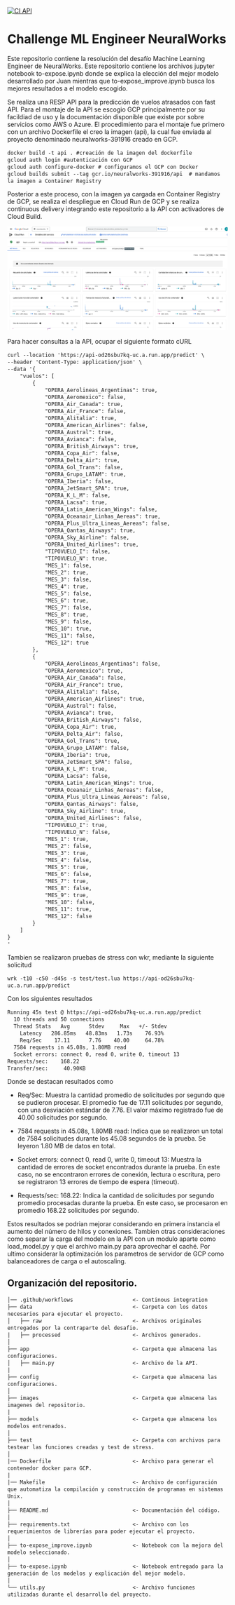 [![CI API](https://github.com/FelipeAriasT/Challenge_ML_Engineer_NeuralWorks/actions/workflows/cml.yml/badge.svg)](https://github.com/FelipeAriasT/Challenge_ML_Engineer_NeuralWorks/actions/workflows/cml.yml)

# Challenge ML Engineer NeuralWorks


Este repositorio contiene la resolución del desafío Machine Learning Engineer de NeuralWorks. Este repositorio contiene los archivos jupyter notebook to-expose.ipynb donde se explica la elección del mejor modelo desarrollado por Juan mientras que to-expose_improve.ipynb busca los mejores resultados a el modelo escogido.

Se realiza una RESP API para la predicción de vuelos atrasados con fast API. Para el montaje de la API se escogio GCP principalmente por su facildiad de uso y la documentación disponible que existe por sobre servicios como AWS o Azure. El procedimiento para el montaje fue primero con un archivo Dockerfile el creo la imagen (api), la cual fue enviada al proyecto denominado neuralworks-391916 creado en GCP. 

```
docker build -t api . #creación de la imagen del dockerfile
gcloud auth login #autenticación con GCP
gcloud auth configure-docker # configuramos el GCP con Docker
gcloud builds submit --tag gcr.io/neuralworks-391916/api  # mandamos la imagen a Container Registry
```
Posterior a este proceso, con la imagen ya cargada en Container Registry de GCP, se realiza el despliegue en Cloud Run de GCP y se realiza continuous delivery integrando este repositorio a la API con activadores de Cloud Build.

![Logo de GitHub](images/API_GCP.png)

Para hacer consultas a la API, ocupar el siguiente formato cURL
```
curl --location 'https://api-od26sbu7kq-uc.a.run.app/predict' \
--header 'Content-Type: application/json' \
--data '{
    "vuelos": [
        {
            "OPERA_Aerolineas_Argentinas": true,
            "OPERA_Aeromexico": false,
            "OPERA_Air_Canada": true,
            "OPERA_Air_France": false,
            "OPERA_Alitalia": true,
            "OPERA_American_Airlines": false,
            "OPERA_Austral": true,
            "OPERA_Avianca": false,
            "OPERA_British_Airways": true,
            "OPERA_Copa_Air": false,
            "OPERA_Delta_Air": true,
            "OPERA_Gol_Trans": false,
            "OPERA_Grupo_LATAM": true,
            "OPERA_Iberia": false,
            "OPERA_JetSmart_SPA": true,
            "OPERA_K_L_M": false,
            "OPERA_Lacsa": true,
            "OPERA_Latin_American_Wings": false,
            "OPERA_Oceanair_Linhas_Aereas": true,
            "OPERA_Plus_Ultra_Lineas_Aereas": false,
            "OPERA_Qantas_Airways": true,
            "OPERA_Sky_Airline": false,
            "OPERA_United_Airlines": true,
            "TIPOVUELO_I": false,
            "TIPOVUELO_N": true,
            "MES_1": false,
            "MES_2": true,
            "MES_3": false,
            "MES_4": true,
            "MES_5": false,
            "MES_6": true,
            "MES_7": false,
            "MES_8": true,
            "MES_9": false,
            "MES_10": true,
            "MES_11": false,
            "MES_12": true
        },
        {
            "OPERA_Aerolineas_Argentinas": false,
            "OPERA_Aeromexico": true,
            "OPERA_Air_Canada": false,
            "OPERA_Air_France": true,
            "OPERA_Alitalia": false,
            "OPERA_American_Airlines": true,
            "OPERA_Austral": false,
            "OPERA_Avianca": true,
            "OPERA_British_Airways": false,
            "OPERA_Copa_Air": true,
            "OPERA_Delta_Air": false,
            "OPERA_Gol_Trans": true,
            "OPERA_Grupo_LATAM": false,
            "OPERA_Iberia": true,
            "OPERA_JetSmart_SPA": false,
            "OPERA_K_L_M": true,
            "OPERA_Lacsa": false,
            "OPERA_Latin_American_Wings": true,
            "OPERA_Oceanair_Linhas_Aereas": false,
            "OPERA_Plus_Ultra_Lineas_Aereas": false,
            "OPERA_Qantas_Airways": false,
            "OPERA_Sky_Airline": true,
            "OPERA_United_Airlines": false,
            "TIPOVUELO_I": true,
            "TIPOVUELO_N": false,
            "MES_1": true,
            "MES_2": false,
            "MES_3": true,
            "MES_4": false,
            "MES_5": true,
            "MES_6": false,
            "MES_7": true,
            "MES_8": false,
            "MES_9": true,
            "MES_10": false,
            "MES_11": true,
            "MES_12": false
        }
    ]
}
'
```

Tambien se realizaron pruebas de stress con wkr, mediante la siguiente solicitud 

```
wrk -t10 -c50 -d45s -s test/test.lua https://api-od26sbu7kq-uc.a.run.app/predict
```

Con los siguientes resultados

```
Running 45s test @ https://api-od26sbu7kq-uc.a.run.app/predict
  10 threads and 50 connections
  Thread Stats   Avg      Stdev     Max   +/- Stdev
    Latency   286.85ms   48.83ms   1.73s    76.93%
    Req/Sec    17.11      7.76    40.00     64.78%
  7584 requests in 45.08s, 1.80MB read
  Socket errors: connect 0, read 0, write 0, timeout 13
Requests/sec:    168.22
Transfer/sec:     40.90KB

```
Donde se destacan resultados como 
* Req/Sec: Muestra la cantidad promedio de solicitudes por segundo que se pudieron procesar. El promedio fue de 17.11 solicitudes por segundo, con una desviación estándar de 7.76. El valor máximo registrado fue de 40.00 solicitudes por segundo.
  
* 7584 requests in 45.08s, 1.80MB read: Indica que se realizaron un total de 7584 solicitudes durante los 45.08 segundos de la prueba. Se leyeron 1.80 MB de datos en total.

* Socket errors: connect 0, read 0, write 0, timeout 13: Muestra la cantidad de errores de socket encontrados durante la prueba. En este caso, no se encontraron errores de conexión, lectura o escritura, pero se registraron 13 errores de tiempo de espera (timeout).

* Requests/sec: 168.22: Indica la cantidad de solicitudes por segundo promedio procesadas durante la prueba. En este caso, se procesaron en promedio 168.22 solicitudes por segundo.

Estos resultados se podrian mejorar considerando en primera instancia el aumento del número de hilos y conexiones. Tambien otras consideraciones como separar la carga del modelo en la API con un modulo aparte como load_model.py y que el archivo main.py para aprovechar el caché. Por ultimo considerar la optimización los parametros de servidor de GCP como balanceadores de carga o el autoscaling.

Organización del repositorio.
------------
    │── .github/workflows                   <- Continous integration
    ├── data                                <- Carpeta con los datos necesarios para ejecutar el proyecto.
    │   ├── raw                             <- Archivos originales entregados por la contraparte del desafio.
    |   ├── processed                       <- Archivos generados.
    │
    ├── app                                 <- Carpeta que almacena las configuraciones.
    │   ├── main.py                         <- Archivo de la API.
    |
    ├── config                              <- Carpeta que almacena las configuraciones.
    │
    ├── images                              <- Carpeta que almacena las imagenes del repositorio.
    |
    ├── models                              <- Carpeta que almacena los modelos entrenados.
    │
    ├── test                                <- Carpeta con archivos para testear las funciones creadas y test de stress.
    │
    |── Dockerfile                          <- Archivo para generar el contenedor docker para GCP.
    |
    |── Makefile                            <- Archivo de configuración que automatiza la compilación y construcción de programas en sistemas Unix.
    │
    ├── README.md                           <- Documentación del código.
    │
    ├── requirements.txt                    <- Archivo con los requerimientos de librerías para poder ejecutar el proyecto.
    │
    ├── to-expose_improve.ipynb             <- Notebook con la mejora del modelo seleccionado.
    │
    ├── to-expose.ipynb                     <- Notebook entregado para la generación de los modelos y explicación del mejor modelo.
    │
    └── utils.py                            <- Archivo funciones utilizadas durante el desarrollo del proyecto.


